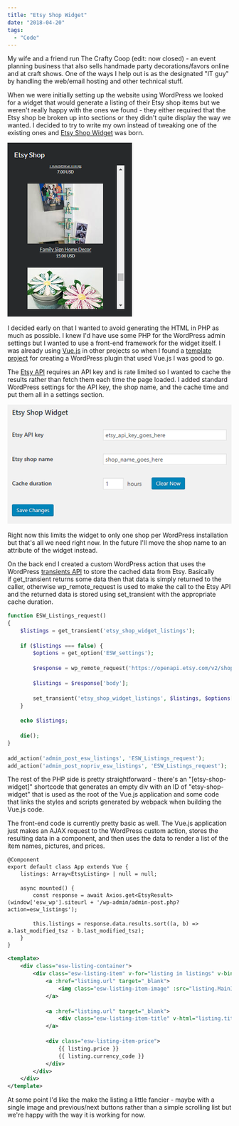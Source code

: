 ```yaml
---
title: "Etsy Shop Widget"
date: "2018-04-20"
tags: 
  - "Code"
---
```


My wife and a friend run The Crafty Coop (edit: now closed) - an event planning business that also sells handmade party decorations/favors online and at craft shows. One of the ways I help out is as the designated "IT guy" by handling the web/email hosting and other technical stuff.

<!-- excerpt -->

When we were initially setting up the website using WordPress we looked for a widget that would generate a listing of their Etsy shop items but we weren't really happy with the ones we found - they either required that the Etsy shop be broken up into sections or they didn't quite display the way we wanted. I decided to try to write my own instead of tweaking one of the existing ones and [Etsy Shop Widget](https://github.com/ckaczor/etsy-shop-widget) was born.

[![](images/etsy-shop-widget-widget.png)](images/etsy-shop-widget-widget.png)

I decided early on that I wanted to avoid generating the HTML in PHP as much as possible. I knew I'd have use some PHP for the WordPress admin settings but I wanted to use a front-end framework for the widget itself. I was already using [Vue.js](https://vuejs.org/) in other projects so when I found a [template project](https://github.com/caldera-learn/vue-webpack-wordpress-plugin) for creating a WordPress plugin that used Vue.js I was good to go.

The [Etsy API](https://www.etsy.com/developers/documentation/getting_started/api_basics) requires an API key and is rate limited so I wanted to cache the results rather than fetch them each time the page loaded. I added standard WordPress settings for the API key, the shop name, and the cache time and put them all in a settings section.

[![](images/etsy-shop-widget-settings.png)](images/etsy-shop-widget-settings.png)

Right now this limits the widget to only one shop per WordPress installation but that's all we need right now. In the future I'll move the shop name to an attribute of the widget instead.

On the back end I created a custom WordPress action that uses the WordPress [transients API](https://codex.wordpress.org/Transients_API) to store the cached data from Etsy. Basically if get\_transient returns some data then that data is simply returned to the caller, otherwise wp\_remote\_request is used to make the call to the Etsy API and the returned data is stored using set\_transient with the appropriate cache duration.

```php
function ESW_Listings_request()
{
    $listings = get_transient('etsy_shop_widget_listings');

    if ($listings === false) {
        $options = get_option('ESW_settings');

        $response = wp_remote_request('https://openapi.etsy.com/v2/shops/' . $options['ESW_Etsy_Shop_Name'] . '/listings/active?includes=MainImage&amp;amp;amp;amp;amp;api_key=' . $options['ESW_Etsy_API_Key'] . '');

        $listings = $response['body'];

        set_transient('etsy_shop_widget_listings', $listings, $options['ESW_Cache_Time'] * 60);
    }

    echo $listings;

    die();
}

add_action('admin_post_esw_listings', 'ESW_Listings_request');
add_action('admin_post_nopriv_esw_listings', 'ESW_Listings_request');
```

The rest of the PHP side is pretty straightforward - there's an "\[etsy-shop-widget\]" shortcode that generates an empty div with an ID of "etsy-shop-widget" that is used as the root of the Vue.js application and some code that links the styles and scripts generated by webpack when building the Vue.js code.

The front-end code is currently pretty basic as well. The Vue.js application just makes an AJAX request to the WordPress custom action, stores the resulting data in a component, and then uses the data to render a list of the item names, pictures, and prices.

```jscript
@Component
export default class App extends Vue {
	listings: Array<EtsyListing> | null = null;

	async mounted() {
		const response = await Axios.get<EtsyResult>(window['esw_wp'].siteurl + '/wp-admin/admin-post.php?action=esw_listings');

		this.listings = response.data.results.sort((a, b) => a.last_modified_tsz - b.last_modified_tsz);
	}
}
```

```xml
<template>
	<div class="esw-listing-container">
		<div class="esw-listing-item" v-for="listing in listings" v-bind:key="listing.listing_id">
			<a :href="listing.url" target="_blank">
				<img class="esw-listing-item-image" :src="listing.MainImage.url_170x135" />
			</a>

			<a :href="listing.url" target="_blank">
				<div class="esw-listing-item-title" v-html="listing.title"></div>
			</a>

			<div class="esw-listing-item-price">
				{{ listing.price }}
				{{ listing.currency_code }}
			</div>
		</div>
	</div>
</template>
```

At some point I'd like the make the listing a little fancier - maybe with a single image and previous/next buttons rather than a simple scrolling list but we're happy with the way it is working for now.
